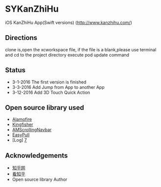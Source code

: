 # SYKanZhiHu
iOS KanZhiHu App(Swift versions) (http://www.kanzhihu.com/)
## Directions
clone is,open the xcworkspace file, if the file is a blank,please use terminal and 
cd to the project directory execute pod update command
## Status
- 3-1-2016 The first version is finished                           
- 3-3-2016 Add Jump from App to another App
- 3-12-2016 Add 3D Touch Quick Action

## Open source library used
- [Alamofire][1]
- [Kingfisher][2]
- [AMScrollingNavbar][3]
- [EasyPull][4]
- [Log] [7]

##  Acknowledgements
- [知乎网][5]
- [看知乎][6]
- Open source library Author


[1]:https://github.com/Alamofire/Alamofire
[2]:https://github.com/onevcat/Kingfisher
[3]:https://github.com/andreamazz/AMScrollingNavbar
[4]:https://github.com/ronghaopger/EasyPull
[5]:https://www.zhihu.com/
[6]:http://www.kanzhihu.com/
[7]:https://github.com/delba/Log

